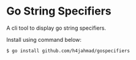 # Go String Specifiers

A cli tool to display go string specifiers.

Install using command below:

`$ go install github.com/h4jahmad/gospecifiers`

